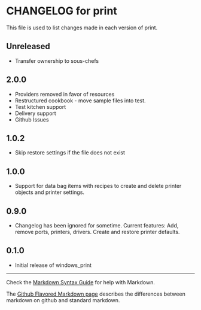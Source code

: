 # CHANGELOG for print

This file is used to list changes made in each version of print.

## Unreleased

* Transfer ownership to sous-chefs

## 2.0.0

* Providers removed in favor of resources
* Restructured cookbook - move sample files into test.
* Test kitchen support
* Delivery support
* Github Issues

## 1.0.2

* Skip restore settings if the file does not exist

## 1.0.0

* Support for data bag items with recipes to create and delete printer objects and printer settings.

## 0.9.0

* Changelog has been ignored for sometime.  Current features: Add, remove ports, printers, drivers.  Create and restore printer defaults.

## 0.1.0

* Initial release of windows_print

- - -

Check the [Markdown Syntax Guide](http://daringfireball.net/projects/markdown/syntax) for help with Markdown.

The [Github Flavored Markdown page](http://github.github.com/github-flavored-markdown/) describes the differences between markdown on github and standard markdown.
